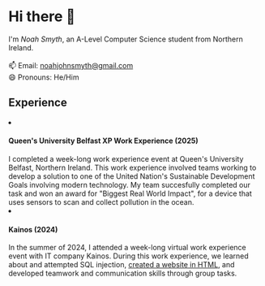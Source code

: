  <h1>Hi there 👋</h1>
 I'm <i>Noah Smyth</i>, an A-Level Computer Science student from Northern Ireland.<br><br>
 📫 Email: <a href="mailto:noahjohnsmyth@gmail.com">noahjohnsmyth@gmail.com</a><br>
 😄 Pronouns: He/Him

 <h2>Experience</h2>
 <li>
  <h4>Queen's University Belfast XP Work Experience (2025)</h4>
I completed a week-long work experience event at Queen's University Belfast, Northern Ireland. This work experience involved teams working to develop a solution to one of the United Nation's Sustainable Development Goals involving modern technology. My team succesfully completed our task and won an award for "Biggest Real World Impact", for a device that uses sensors to scan and collect pollution in the ocean.
</li>

 <li>
  <h4>Kainos (2024)</h4>
In the summer of 2024, I attended a week-long virtual work experience event with IT company Kainos. During this work experience, we learned about and attempted SQL injection, <a href="https://nxahjs.github.io/kainos-WorkExperience">created a website in HTML</a>, and developed teamwork and communication skills through group tasks.
</li>

</p>
